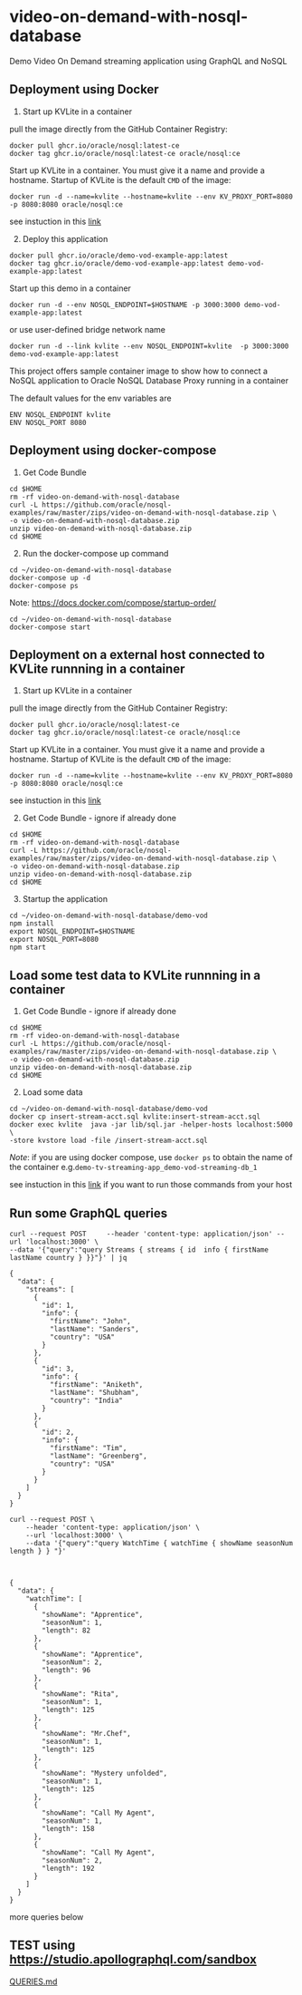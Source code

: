 # video-on-demand-with-nosql-database
Demo Video On Demand streaming application using GraphQL and NoSQL

## Deployment using Docker
1. Start up KVLite in a container

pull the image directly from the GitHub Container Registry:

```shell
docker pull ghcr.io/oracle/nosql:latest-ce
docker tag ghcr.io/oracle/nosql:latest-ce oracle/nosql:ce
```

Start up KVLite in a container. You must give it a name and provide a hostname. Startup of
KVLite is the default `CMD` of the image:

```shell
docker run -d --name=kvlite --hostname=kvlite --env KV_PROXY_PORT=8080 -p 8080:8080 oracle/nosql:ce
```

see instuction in this [link](https://github.com/oracle/docker-images/tree/main/NoSQL)

2. Deploy this application

````shell
docker pull ghcr.io/oracle/demo-vod-example-app:latest
docker tag ghcr.io/oracle/demo-vod-example-app:latest demo-vod-example-app:latest
````

Start up this demo in a container 

````shell
docker run -d --env NOSQL_ENDPOINT=$HOSTNAME -p 3000:3000 demo-vod-example-app:latest
````

or use user-defined bridge network name

````shell
docker run -d --link kvlite --env NOSQL_ENDPOINT=kvlite  -p 3000:3000 demo-vod-example-app:latest
````


This project offers sample container image to show how to connect a NoSQL application to Oracle NoSQL Database Proxy running in a container

The default values for the env variables are
````
ENV NOSQL_ENDPOINT kvlite
ENV NOSQL_PORT 8080
````

## Deployment using docker-compose

1.  Get Code Bundle

````shell
cd $HOME
rm -rf video-on-demand-with-nosql-database
curl -L https://github.com/oracle/nosql-examples/raw/master/zips/video-on-demand-with-nosql-database.zip \
-o video-on-demand-with-nosql-database.zip
unzip video-on-demand-with-nosql-database.zip
cd $HOME
````

2.  Run the docker-compose up command


````shell
cd ~/video-on-demand-with-nosql-database
docker-compose up -d
docker-compose ps
````

Note: https://docs.docker.com/compose/startup-order/

````shell
cd ~/video-on-demand-with-nosql-database
docker-compose start
````


## Deployment on a external host connected to KVLite runnning in a container

1. Start up KVLite in a container

pull the image directly from the GitHub Container Registry:

```shell
docker pull ghcr.io/oracle/nosql:latest-ce
docker tag ghcr.io/oracle/nosql:latest-ce oracle/nosql:ce
```

Start up KVLite in a container. You must give it a name and provide a hostname. Startup of
KVLite is the default `CMD` of the image:

```shell
docker run -d --name=kvlite --hostname=kvlite --env KV_PROXY_PORT=8080 -p 8080:8080 oracle/nosql:ce
```

see instuction in this [link](https://github.com/oracle/docker-images/tree/main/NoSQL)

2. Get Code Bundle - ignore if already done

````shell
cd $HOME
rm -rf video-on-demand-with-nosql-database
curl -L https://github.com/oracle/nosql-examples/raw/master/zips/video-on-demand-with-nosql-database.zip \
-o video-on-demand-with-nosql-database.zip
unzip video-on-demand-with-nosql-database.zip
cd $HOME
````

3. Startup the application

````shell
cd ~/video-on-demand-with-nosql-database/demo-vod
npm install 
export NOSQL_ENDPOINT=$HOSTNAME
export NOSQL_PORT=8080
npm start
````


## Load some test data to KVLite runnning in a container

1.  Get Code Bundle - ignore if already done

````shell
cd $HOME
rm -rf video-on-demand-with-nosql-database
curl -L https://github.com/oracle/nosql-examples/raw/master/zips/video-on-demand-with-nosql-database.zip \
-o video-on-demand-with-nosql-database.zip
unzip video-on-demand-with-nosql-database.zip
cd $HOME
````

2.  Load some data


````shell
cd ~/video-on-demand-with-nosql-database/demo-vod
docker cp insert-stream-acct.sql kvlite:insert-stream-acct.sql
docker exec kvlite  java -jar lib/sql.jar -helper-hosts localhost:5000 \
-store kvstore load -file /insert-stream-acct.sql
````
*Note*: if you are using docker compose, use `docker ps` to obtain the name of the container e.g.`demo-tv-streaming-app_demo-vod-streaming-db_1` 


see instuction in this [link](https://github.com/oracle/docker-images/tree/main/NoSQL#using-oracle-nosql-command-line-from-an-external-host)
if you want to run those commands from your host

## Run some GraphQL queries

````shell
curl --request POST     --header 'content-type: application/json' --url 'localhost:3000' \
--data '{"query":"query Streams { streams { id  info { firstName  lastName country } }}"}' | jq
````
````
{
  "data": {
    "streams": [
      {
        "id": 1,
        "info": {
          "firstName": "John",
          "lastName": "Sanders",
          "country": "USA"
        }
      },
      {
        "id": 3,
        "info": {
          "firstName": "Aniketh",
          "lastName": "Shubham",
          "country": "India"
        }
      },
      {
        "id": 2,
        "info": {
          "firstName": "Tim",
          "lastName": "Greenberg",
          "country": "USA"
        }
      }
    ]
  }
}
````


````shell
curl --request POST \
    --header 'content-type: application/json' \
    --url 'localhost:3000' \
    --data '{"query":"query WatchTime { watchTime { showName seasonNum length } } "}'
````
````


{
  "data": {
    "watchTime": [
      {
        "showName": "Apprentice",
        "seasonNum": 1,
        "length": 82
      },
      {
        "showName": "Apprentice",
        "seasonNum": 2,
        "length": 96
      },
      {
        "showName": "Rita",
        "seasonNum": 1,
        "length": 125
      },
      {
        "showName": "Mr.Chef",
        "seasonNum": 1,
        "length": 125
      },
      {
        "showName": "Mystery unfolded",
        "seasonNum": 1,
        "length": 125
      },
      {
        "showName": "Call My Agent",
        "seasonNum": 1,
        "length": 158
      },
      {
        "showName": "Call My Agent",
        "seasonNum": 2,
        "length": 192
      }
    ]
  }
}
````

more queries below


## TEST using https://studio.apollographql.com/sandbox 

[QUERIES.md](./QUERIES.md)
